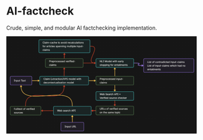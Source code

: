 # AI-factcheck
Crude, simple, and modular AI factchecking implementation.

![Pipeline](./meta/diagram.png)